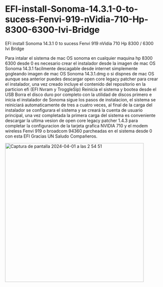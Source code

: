 # EFI-install-Sonoma-14.3.1-0-to-sucess-Fenvi-919-nVidia-710-Hp-8300-6300-Ivi-Bridge
EFI install Sonoma 14.3.1  0 to sucess Fenvi 919 nVidia 710 Hp 8300 / 6300 Ivi Bridge

Para intalar el sistema de mac OS sonoma en cualquier maquina hp 8300 6300 desde 0 es necesario crear
el instalador desde la imagen de mac OS Sonoma 14.3.1 facilmente descagable desde internet simplemente
gogleando imagen de mac OS Sonoma 14.3.1.dmg o si dispnes de mac OS aunque sea anterior puedes descargar
open core legacy patcher para crear el instalador, una vez creado incluye el contenido del repositorio
en la particion efi (EFI Nvram y TroggleSip)
Reinicia el sistema y bootea desde el USB Borra el disco duro por completo con la utilidad de discos primero
e inicia el instalador de Sonoma sigue los pasos de instalacion, el sistema se reiniciará automaticamente
de tres a cuatro veces, al final de la carga del instalador se configurara el sistema y se creará la cuenta
de usuario principal, una vez completada la primera carga del sistema es conveniente descargar la ultima vesion 
de open core legacy patcher 1.4.3 para completar la configuracion de la tarjeta grafica NVIDIA 710 y el modem
wireless Fenvi 919 o broadcom 94360 parcheadas en el sistema desde 0 con esta EFI Gracias UN Saludo Compañeros.


<img width="454" alt="Captura de pantalla 2024-04-01 a las 2 54 51" src="https://github.com/gordbuk/EFI-install-Sonoma-14.3.1-0-to-sucess-Fenvi-919-nVidia-710-Hp-8300-6300-Ivi-Bridge/assets/14215144/7f062417-b7a9-409d-8b5d-9a42a96aafae">
